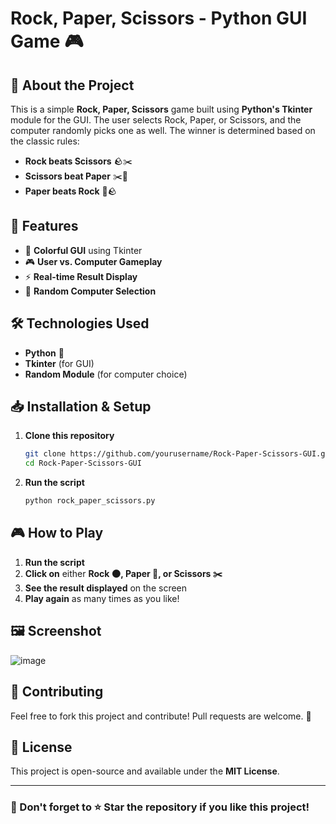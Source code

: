 # Rock, Paper, Scissors - Python GUI Game 🎮

## 📌 About the Project
This is a simple **Rock, Paper, Scissors** game built using **Python's Tkinter** module for the GUI. The user selects Rock, Paper, or Scissors, and the computer randomly picks one as well. The winner is determined based on the classic rules:

- **Rock beats Scissors** 🪨✂️
- **Scissors beat Paper** ✂️📄
- **Paper beats Rock** 📄🪨

## 🚀 Features
- 🎨 **Colorful GUI** using Tkinter
- 🎮 **User vs. Computer Gameplay**
- ⚡ **Real-time Result Display**
- 🤖 **Random Computer Selection**

## 🛠️ Technologies Used
- **Python** 🐍
- **Tkinter** (for GUI)
- **Random Module** (for computer choice)

## 📥 Installation & Setup
1. **Clone this repository**
   ```sh
   git clone https://github.com/yourusername/Rock-Paper-Scissors-GUI.git
   cd Rock-Paper-Scissors-GUI
   ```
2. **Run the script**
   ```sh
   python rock_paper_scissors.py
   ```

## 🎮 How to Play
1. **Run the script**
2. **Click on** either **Rock 🌑, Paper 📄, or Scissors ✂️**
3. **See the result displayed** on the screen
4. **Play again** as many times as you like!

## 🖼️ Screenshot
![image](https://github.com/user-attachments/assets/dc7f2e96-e730-46eb-b34a-6d88f565667c)

## 🤝 Contributing
Feel free to fork this project and contribute! Pull requests are welcome. 🚀

## 📜 License
This project is open-source and available under the **MIT License**.

---
### 🌟 Don't forget to **⭐ Star** the repository if you like this project!




